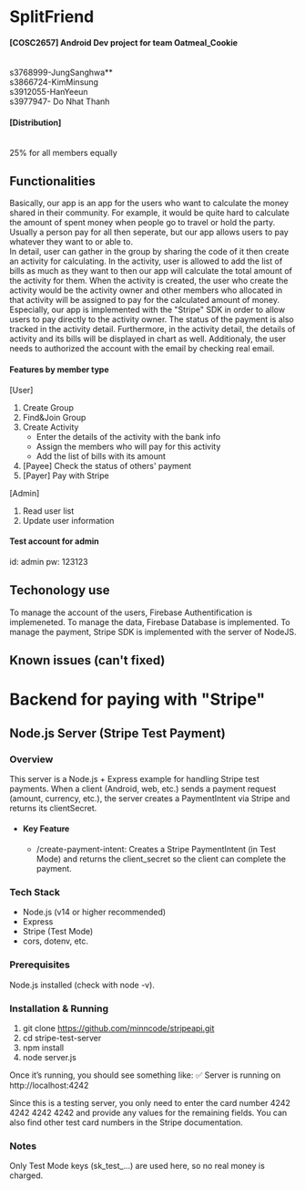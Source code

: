 # SplitFriend
#### [COSC2657] Android Dev project for team Oatmeal_Cookie
</br>s3768999-JungSanghwa**
</br>s3866724-KimMinsung
</br>s3912055-HanYeeun
</br>s3977947- Do Nhat Thanh

#### **[Distribution]**
</br>25% for all members equally

## Functionalities
Basically, our app is an app for the users who want to calculate the money shared in their community. For example, it would be quite hard to calculate the amount of spent money when people go to travel or hold the party. Usually a person pay for all then seperate, but our app allows users to pay whatever they want to or able to. 
</br>In detail, user can gather in the group by sharing the code of it then create an activity for calculating. In the activity, user is allowed to add the list of bills as much as they want to then our app will calculate the total amount of the activity for them. When the activity is created, the user who create the activity would be the activity owner and other members who allocated in that activity will be assigned to pay for the calculated amount of money. Especially, our app is implemented with the "Stripe" SDK in order to allow users to pay directly to the activity owner. The status of the payment is also tracked in the activity detail. Furthermore, in the activity detail, the details of activity and its bills will be displayed in chart as well. Additionaly, the user needs to authorized the account with the email by checking real email.

#### **Features by member type**
[User]
1. Create Group
2. Find&Join Group
3. Create Activity
   * Enter the details of the activity with the bank info
   * Assign the members who will pay for this activity
   * Add the list of bills with its amount
5. [Payee] Check the status of others' payment
6. [Payer] Pay with Stripe

[Admin]
1. Read user list
2. Update user information

#### Test account for admin
id: admin
pw: 123123

## Techonology use
To manage the account of the users, Firebase Authentification is implemeneted.
To manage the data, Firebase Database is implemented.
To manage the payment, Stripe SDK is implemented with the server of NodeJS.

## Known issues  (can't fixed)



# Backend for paying with "Stripe"
## Node.js Server (Stripe Test Payment)
### Overview
This server is a Node.js + Express example for handling Stripe test payments.
When a client (Android, web, etc.) sends a payment request (amount, currency, etc.), the server creates a PaymentIntent via Stripe and returns its clientSecret.
* #### Key Feature
  * /create-payment-intent: Creates a Stripe PaymentIntent (in Test Mode) and returns the client_secret so the client can complete the payment.

### Tech Stack
* Node.js (v14 or higher recommended)
* Express
* Stripe (Test Mode)
* cors, dotenv, etc.

### Prerequisites
Node.js installed (check with node -v).

### Installation & Running

1. git clone https://github.com/minncode/stripeapi.git
2. cd stripe-test-server
3. npm install
4. node server.js

Once it’s running, you should see something like:
✅ Server is running on http://localhost:4242

Since this is a testing server, you only need to enter the card number 4242 4242 4242 4242 and provide any values for the remaining fields. You can also find other test card numbers in the Stripe documentation.

### Notes
Only Test Mode keys (sk_test_...) are used here, so no real money is charged.

